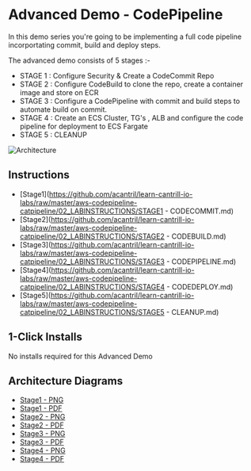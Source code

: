 # Advanced Demo - CodePipeline

In this demo series you're going to be implementing a full code pipeline incorportating commit, build and deploy steps.

The advanced demo consists of 5 stages :-

- STAGE 1 : Configure Security & Create a CodeCommit Repo
- STAGE 2 : Configure CodeBuild to clone the repo, create a container image and store on ECR
- STAGE 3 : Configure a CodePipeline with commit and build steps to automate build on commit.
- STAGE 4 : Create an ECS Cluster, TG's , ALB and configure the code pipeline for deployment to ECS Fargate
- STAGE 5 : CLEANUP

![Architecture](https://github.com/acantril/learn-cantrill-io-labs/raw/master/aws-codepipeline-catpipeline/catpipeline-arc-all.png)

## Instructions

- [Stage1](https://github.com/acantril/learn-cantrill-io-labs/raw/master/aws-codepipeline-catpipeline/02_LABINSTRUCTIONS/STAGE1 - CODECOMMIT.md)
- [Stage2](https://github.com/acantril/learn-cantrill-io-labs/raw/master/aws-codepipeline-catpipeline/02_LABINSTRUCTIONS/STAGE2 - CODEBUILD.md)
- [Stage3](https://github.com/acantril/learn-cantrill-io-labs/raw/master/aws-codepipeline-catpipeline/02_LABINSTRUCTIONS/STAGE3 - CODEPIPELINE.md)
- [Stage4](https://github.com/acantril/learn-cantrill-io-labs/raw/master/aws-codepipeline-catpipeline/02_LABINSTRUCTIONS/STAGE4 - CODEDEPLOY.md)
- [Stage5](https://github.com/acantril/learn-cantrill-io-labs/raw/master/aws-codepipeline-catpipeline/02_LABINSTRUCTIONS/STAGE5 - CLEANUP.md)



## 1-Click Installs
No installs required for this Advanced Demo

## Architecture Diagrams

- [Stage1 - PNG](https://github.com/acantril/learn-cantrill-io-labs/raw/master/aws-codepipeline-catpipeline/02_LABINSTRUCTIONS/catpipeline-arch-stage1.png)
- [Stage1 - PDF](https://github.com/acantril/learn-cantrill-io-labs/raw/master/aws-codepipeline-catpipeline/02_LABINSTRUCTIONS/catpipeline-arch-stage1.pdf)
- [Stage2 - PNG](https://github.com/acantril/learn-cantrill-io-labs/raw/master/aws-codepipeline-catpipeline/02_LABINSTRUCTIONS/catpipeline-arch-stage2.png)
- [Stage2 - PDF](https://github.com/acantril/learn-cantrill-io-labs/raw/master/aws-codepipeline-catpipeline/02_LABINSTRUCTIONS/catpipeline-arch-stage2.pdf)
- [Stage3 - PNG](https://github.com/acantril/learn-cantrill-io-labs/raw/master/aws-codepipeline-catpipeline/02_LABINSTRUCTIONS/catpipeline-arch-stage3.png)
- [Stage3 - PDF](https://github.com/acantril/learn-cantrill-io-labs/raw/master/aws-codepipeline-catpipeline/02_LABINSTRUCTIONS/catpipeline-arch-stage3.pdf)
- [Stage4 - PNG](https://github.com/acantril/learn-cantrill-io-labs/raw/master/aws-codepipeline-catpipeline/02_LABINSTRUCTIONS/catpipeline-arch-stage4.png)
- [Stage4 - PDF](https://github.com/acantril/learn-cantrill-io-labs/raw/master/aws-codepipeline-catpipeline/02_LABINSTRUCTIONS/catpipeline-arch-stage4.pdf)


